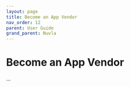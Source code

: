 ```yaml
---
layout: page
title: Become an App Vendor
nav_order: 12
parent: User Guide
grand_parent: Nuvla
---
```


# Become an App Vendor

...
